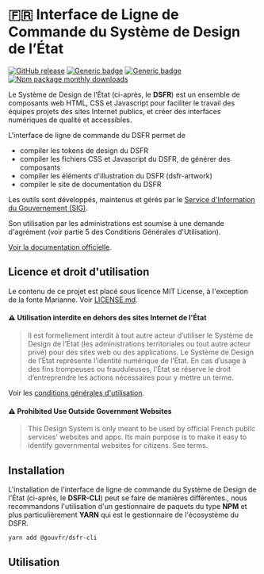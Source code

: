 # 🇫🇷 Interface de Ligne de Commande du Système de Design de l’État

[![GitHub release](https://img.shields.io/github/v/release/gouvernementFR/dsfr-cli.svg)](https://GitHub.com/gouvernementFR/dsfr-cli/releases/) [![Generic badge](https://img.shields.io/badge/npm-yellow.svg)](https://www.npmjs.com/package/@gouvfr/dsfr) [![Generic badge](https://img.shields.io/badge/license-grey.svg)](https://github.com/GouvernementFR/dsfr/blob/main/LICENSE.md) [![Npm package monthly downloads](https://badgen.net/npm/dm/@gouvfr/dsfr-cli)](https://npmjs.com/package/@gouvfr/dsfr-cli)

Le Système de Design de l’État (ci-après, le **DSFR**) est un ensemble de composants web HTML, CSS et Javascript pour faciliter le travail des équipes projets des sites Internet publics, et créer des interfaces numériques de qualité et accessibles.

L'interface de ligne de commande du DSFR permet de 
- compiler les tokens de design du DSFR
- compiler les fichiers CSS et Javascript du DSFR, de générer des composants
- compiler les éléments d'illustration du DSFR (dsfr-artwork)
- compiler le site de documentation du DSFR

Les outils sont développés, maintenus et gérés par le [Service d'Information du Gouvernement (SIG)](https://www.gouvernement.fr/service-d-information-du-gouvernement-sig).

Son utilisation par les administrations est soumise à une demande d'agrément (voir partie 5 des Conditions Générales d'Utilisation).

[Voir la documentation officielle](https://www.systeme-de-design.gouv.fr).

## Licence et droit d'utilisation

Le contenu de ce projet est placé sous licence MIT License, à l'exception de la fonte Marianne. Voir [LICENSE.md](https://github.com/GouvernementFR/dsfr-cli/blob/main/LICENSE.md).

#### ⚠️ Utilisation interdite en dehors des sites Internet de l'État

>Il est formellement interdit à tout autre acteur d’utiliser le Système de Design de l’État (les administrations territoriales ou tout autre acteur privé) pour des sites web ou des applications. Le Système de Design de l’État représente l’identité numérique de l’État. En cas d’usage à des fins trompeuses ou frauduleuses, l'État se réserve le droit d’entreprendre les actions nécessaires pour y mettre un terme.

Voir les [conditions générales d'utilisation](doc/legal/cgu.md).

#### ⚠️ Prohibited Use Outside Government Websites

>This Design System is only meant to be used by official French public services' websites and apps. Its main purpose is to make it easy to identify governmental websites for citizens. See terms.

## Installation

L'installation de l'interface de ligne de commande du Système de Design de l'État (ci-après, le **DSFR-CLI**) peut se faire de manières différentes., nous recommandons l'utilisation d'un gestionnaire de paquets du type **NPM** et plus particulièrement **YARN** qui est le gestionnaire de l'écosystème du DSFR.

```bash
yarn add @gouvfr/dsfr-cli
```

## Utilisation
